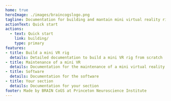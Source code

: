 ```yaml
---
home: true
heroImage: ./images/braincogslogo.png
tagline: Documentation for building and mantain mini virtual reality rigs at Princeton BRAIN CoGS
actionText: Quick start
actions:
  - text: Quick start
    link: building/
    type: primary
features:
- title: Build a mini VR rig
  details: Detailed documentation to build a mini VR rig from scratch
- title: Maintenance of a mini VR
  details: Documentation for the maintenance of a mini virtual reality rig modules
- title: Software
  details: Documentation for the software
- title: Your section
  details: Documentation for your section
footer: Made by BRAIN CoGS at Princeton Neuroscience Institute
---
```


